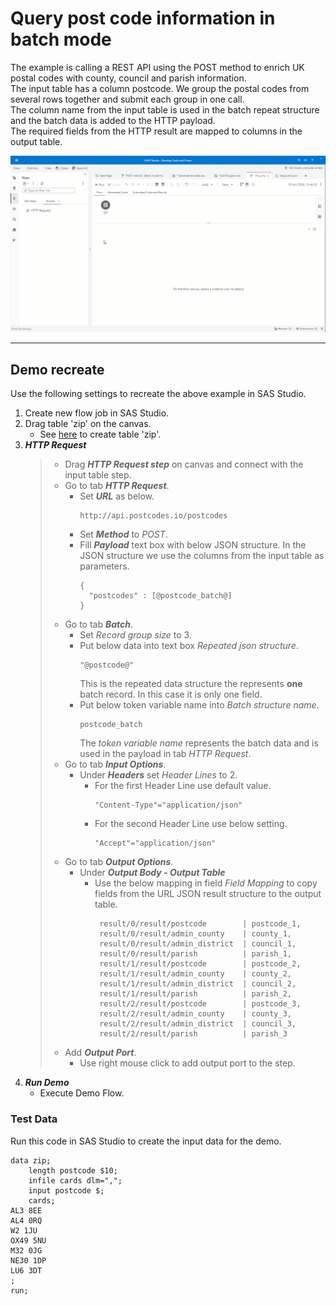 # Query post code information in batch mode
The example is calling a REST API using the POST method to enrich UK postal codes with county, council and parish information.<br>
The input table has a column postcode. We group the postal codes from several rows together and submit each group in one call.<br>
The column name from the input table is used in the batch repeat structure and the batch data is added to the HTTP payload.<br>
The required fields from the HTTP result are mapped to columns in the output table.

![](../../img/HTTPRequest_ex6.gif)

---
## Demo recreate
Use the following settings to recreate the above example in SAS Studio.

1. Create new flow job in SAS Studio.
2. Drag table 'zip' on the canvas.
    * See [here](#testdata-) to create table 'zip'.
3. ***HTTP Request***
	> * Drag ***HTTP Request step*** on canvas and connect with the input table step.
	> * Go to tab ***HTTP Request***.
	>	* Set ***URL*** as below. 
	>		```
	>		http://api.postcodes.io/postcodes
	>		```
	>	* Set ***Method*** to *POST*.
 	>	* Fill ***Payload*** text box with below JSON structure. In the JSON structure we use the columns from the input table as parameters.
	>		```
	>		{
	>		  "postcodes" : [@postcode_batch@]
	>		}
	>		```
	> * Go to tab ***Batch***.
    >   * Set *Record group size* to 3.
    >   * Put below data into text box *Repeated json structure*.<br>
    >       ```
    >       "@postcode@"
    >       ```
    >       This is the repeated data structure the represents **one** batch record. In this case it is only one field.
    >   * Put below token variable name into *Batch structure name*.
    >       ```
    >       postcode_batch
    >       ```
    >      The *token variable name* represents the batch data and is used in the payload in tab *HTTP Request*.
    > * Go to tab ***Input Options***.
	>	* Under ***Headers*** set *Header Lines* to 2.
	>		* For the first Header Line use default value.<br>
	>			```
	>			"Content-Type"="application/json"
	>			```
	>		* For the second Header Line use below setting.<br>
	>			```
	>			"Accept"="application/json"
	>			```
	> * Go to tab ***Output Options***.
	>	* Under ***Output Body - Output Table***<br>
 	> 		* Use the below mapping in field *Field Mapping* to copy fields from the URL JSON result structure to the output table.
	>			```
	>			 result/0/result/postcode        | postcode_1,
	>			 result/0/result/admin_county    | county_1,
	>			 result/0/result/admin_district  | council_1,
	>			 result/0/result/parish          | parish_1,
	>			 result/1/result/postcode        | postcode_2,
	>			 result/1/result/admin_county    | county_2,
	>			 result/1/result/admin_district  | council_2,
	>			 result/1/result/parish          | parish_2,
	>			 result/2/result/postcode        | postcode_3,
	>			 result/2/result/admin_county    | county_3,
	>			 result/2/result/admin_district  | council_3,
	>			 result/2/result/parish          | parish_3
   	>			```
	> * Add ***Output Port***.
	>	* Use right mouse click to add output port to the step.
4. ***Run Demo***
	* Execute Demo Flow.

### Test Data <a name="testdata-"></a>
Run this code in SAS Studio to create the input data for the demo.

```
data zip;
	length postcode $10;
	infile cards dlm=",";
	input postcode $;
	cards;
AL3 8EE
AL4 0RQ
W2 1JU
OX49 5NU
M32 0JG
NE30 1DP
LU6 3DT
;
run;
```